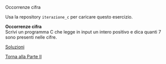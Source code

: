 Occorrenze cifra

Usa la repository `iterazione_c` per caricare questo esercizio.

**Occorrenze cifra**<br>
Scrivi un programma C che legge in input un intero positivo e dica quanti 7 sono
presenti nelle cifre.

<a href="https://github.com/FabioZTessitore/laboratorio/tree/master/esercizi/part-ii/do-while">Soluzioni</a>

<a href="/activities/2">Torna alla Parte II</a>
